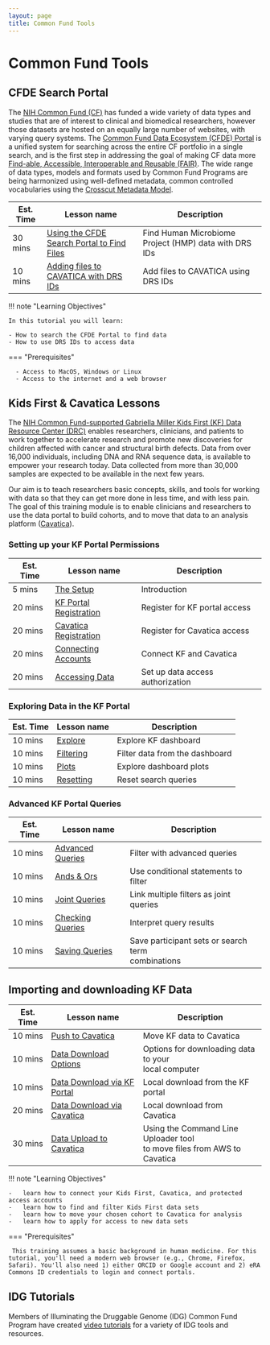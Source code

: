 ```yaml
---
layout: page
title: Common Fund Tools
---
```


# Common Fund Tools

## CFDE Search Portal

The [NIH Common Fund (CF)](https://commonfund.nih.gov) has funded a wide variety of data types and studies that are of interest to clinical and biomedical researchers, however those datasets are hosted on an equally large number of websites, with varying query systems. The [Common Fund Data Ecosystem (CFDE) Portal](https://app.nih-cfde.org) is a unified system for searching across the entire CF portfolio in a single search, and is the first step in addressing the goal of making CF data more [Find-able, Accessible, Interoperable and Reusable (FAIR)](https://www.nih-cfde.org/product/fair-cookbook/). The wide range of data types, models and formats used by Common Fund Programs are being harmonized using well-defined metadata, common controlled vocabularies using the [Crosscut Metadata Model](https://www.nih-cfde.org/product/cfde-c2m2/).

Est. Time |  Lesson name | Description
--- | --- | --- |
30 mins | [Using the CFDE Search Portal to Find Files](./iHMP/find-export.md) | Find Human Microbiome Project (HMP) data with DRS IDs
10 mins | [Adding files to CAVATICA with DRS IDs](./iHMP/CAVATICA.md) | Add files to CAVATICA using DRS IDs

!!! note "Learning Objectives"

    In this tutorial you will learn:

    - How to search the CFDE Portal to find data
    - How to use DRS IDs to access data

=== "Prerequisites"

      - Access to MacOS, Windows or Linux
      - Access to the internet and a web browser
      
## Kids First & Cavatica Lessons


The [NIH Common Fund-supported Gabriella Miller Kids First (KF) Data Resource
Center (DRC)](https://kidsfirstdrc.org/) enables researchers, clinicians, and
patients to work together to accelerate research and promote new
discoveries for children affected with cancer and structural birth
defects. Data from over 16,000 individuals, including DNA and RNA sequence data, is
available to empower your research today. Data collected from more than
30,000 samples are expected to be available in the next few years.

Our aim is to teach researchers basic concepts, skills, and tools for
working with data so that they can get more done in less time, and with
less pain. The goal of this training module is to enable clinicians and
researchers to use the data portal to build cohorts, and to move that data to an analysis platform ([Cavatica](https://cavatica.squarespace.com/)).

### Setting up your KF Portal Permissions

Est. Time | Lesson name | Description
--- | --- | ---
5 mins | [The Setup](./Kids-First/Portal-Setup-And-Permissions/KF_2_The_Setup.md) | Introduction
20 mins | [KF Portal Registration](./Kids-First/Portal-Setup-And-Permissions/KF_3_KF_Registration.md) | Register for KF portal access
20 mins | [Cavatica Registration](./Kids-First/Portal-Setup-And-Permissions/KF_4_Cavatica_Registration.md) | Register for Cavatica access
20 mins | [Connecting Accounts](./Kids-First/Portal-Setup-And-Permissions/KF_5_ConnectingAccounts.md) | Connect KF and Cavatica
20 mins | [Accessing Data](./Kids-First/Portal-Setup-And-Permissions/KF_6_AccessingData.md) | Set up data access authorization

### Exploring Data in the KF Portal

Est. Time | Lesson name | Description
--- | --- | ---
10 mins | [Explore](./Kids-First/Exploring-Data-in-the-KF-Portal/KF_5_Explore.md) | Explore KF dashboard
10 mins | [Filtering](./Kids-First/Exploring-Data-in-the-KF-Portal/KF_6_Filtering.md) | Filter data from the dashboard
10 mins | [Plots](./Kids-First/Exploring-Data-in-the-KF-Portal/KF_7_Plots.md) | Explore dashboard plots
10 mins | [Resetting](./Kids-First/Exploring-Data-in-the-KF-Portal/KF_8_Resetting.md) | Reset search queries

### Advanced KF Portal Queries

Est. Time | Lesson name | Description
--- | --- | ---
10 mins | [Advanced Queries](./Kids-First/Advanced-KF-Portal-Queries/KF_9_AdvancedQuery.md) | Filter with advanced queries
10 mins | [Ands & Ors](./Kids-First/Advanced-KF-Portal-Queries/KF_10_AndOr.md) | Use conditional statements to filter
10 mins | [Joint Queries](./Kids-First/Advanced-KF-Portal-Queries/KF_11_JointQuery.md) | Link multiple filters as joint queries
10 mins | [Checking Queries](./Kids-First/Advanced-KF-Portal-Queries/KF_12_CheckingQueries.md) | Interpret query results
10 mins | [Saving Queries](./Kids-First/Advanced-KF-Portal-Queries/KF_13_SavingQueries.md) | Save participant sets or search term </br>combinations

## Importing and downloading KF Data

Est. Time | Lesson name | Description
--- | --- | ---
10 mins | [Push to Cavatica](./Kids-First/KF_7_PushToCavatica.md) | Move KF data to Cavatica
10 mins | [Data Download Options](./Kids-First/Download_Data/index.md) | Options for downloading data to your </br>local computer
10 mins | [Data Download via KF Portal](./Kids-First/Download_Data/Data-Download-Via-KF-Portal.md) | Local download from the KF portal
20 mins | [Data Download via Cavatica](./Kids-First/Download_Data/Data-Download-Via-Cavatica.md) | Local download from Cavatica
30 mins | [Data Upload to Cavatica](./Kids-First/Upload_Data.md) | Using the Command Line Uploader tool </br>to move files from AWS to Cavatica

!!! note "Learning Objectives"

    -   learn how to connect your Kids First, Cavatica, and protected access accounts
    -   learn how to find and filter Kids First data sets
    -   learn how to move your chosen cohort to Cavatica for analysis
    -   learn how to apply for access to new data sets


=== "Prerequisites"

     This training assumes a basic background in human medicine. For this tutorial, you'll need a modern web browser (e.g., Chrome, Firefox, Safari). You'll also need 1) either ORCID or Google account and 2) eRA Commons ID credentials to login and connect portals.

## IDG Tutorials

Members of Illuminating the Druggable Genome (IDG) Common Fund Program have created [video tutorials](https://training.nih-cfde.org/en/latest/Common-Fund-Tools/IDG/) for a variety of IDG tools and resources. 
